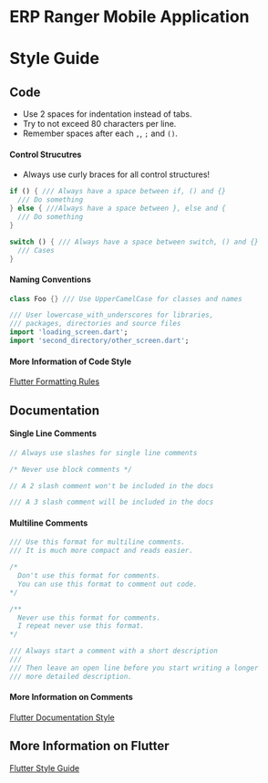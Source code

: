 # ERP Ranger Mobile Application 
# Style Guide

## Code
* Use 2 spaces for indentation instead of tabs.
* Try to not exceed 80 characters per line.
* Remember spaces after each ```,```, ```;``` and ```()```.

#### Control Strucutres
* Always use curly braces for all control structures!
```dart
if () { /// Always have a space between if, () and {}
  /// Do something
} else { ///Always have a space between }, else and {
  /// Do something
}

switch () { /// Always have a space between switch, () and {}
  /// Cases
}
```
#### Naming Conventions
```dart
class Foo {} /// Use UpperCamelCase for classes and names
```
```dart
/// User lowercase_with_underscores for libraries,
/// packages, directories and source files
import 'loading_screen.dart';
import 'second_directory/other_screen.dart';
```
#### More Information of Code Style
[Flutter Formatting Rules](https://github.com/dart-lang/dart_style/wiki/Formatting-Rules)

## Documentation
#### Single Line Comments
```dart
// Always use slashes for single line comments

/* Never use block comments */
```
```dart
// A 2 slash comment won't be included in the docs

/// A 3 slash comment will be included in the docs
```
#### Multiline Comments
```dart
/// Use this format for multiline comments.
/// It is much more compact and reads easier.

/*
  Don't use this format for comments.
  You can use this format to comment out code.
*/

/**
  Never use this format for comments.
  I repeat never use this format.
*/
```
```dart
/// Always start a comment with a short description
/// 
/// Then leave an open line before you start writing a longer
/// more detailed description.
```

#### More Information on Comments
[Flutter Documentation Style](https://www.dartlang.org/guides/language/effective-dart/documentation)

## More Information on Flutter
[Flutter Style Guide](https://github.com/flutter/flutter/wiki/Style-guide-for-Flutter-repo)